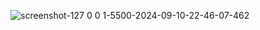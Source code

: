 ![screenshot-127 0 0 1-5500-2024-09-10-22-46-07-462](https://github.com/user-attachments/assets/0cfdbdf7-4560-48d6-8f20-e046f6b7c328)
